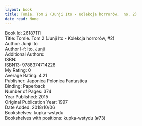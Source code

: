 ```yaml
---
layout: book
title: Tomie. Tom 2 (Junji Ito - Kolekcja horrorów,  no. 2)
date_read: None
---
```


Book Id: 26187111<br />
Title: Tomie. Tom 2 (Junji Ito - Kolekcja horrorów, #2)<br />
Author: Junji Ito<br />
Author l-f: Ito, Junji<br />
Additional Authors: <br />
ISBN: <br />
ISBN13: 9788374714228<br />
My Rating: 0<br />
Average Rating: 4.21<br />
Publisher: Japonica Polonica Fantastica<br />
Binding: Paperback<br />
Number of Pages: 374<br />
Year Published: 2015<br />
Original Publication Year: 1997<br />
Date Added: 2018/10/06<br />
Bookshelves: kupka-wstydu<br />
Bookshelves with positions: kupka-wstydu (#73)<br />


